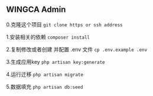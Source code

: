 ## WINGCA Admin 
0.克隆这个项目
`git clone https or ssh address`

1.安装相关的依赖
`composer install`

2.复制修改或者创建 并配置 .env 文件
`cp .env.example .env`

3.生成应用key
`php artisan key:generate`

4.运行迁移
`php artisan migrate`

5.数据填充
`php artisan db:seed`
